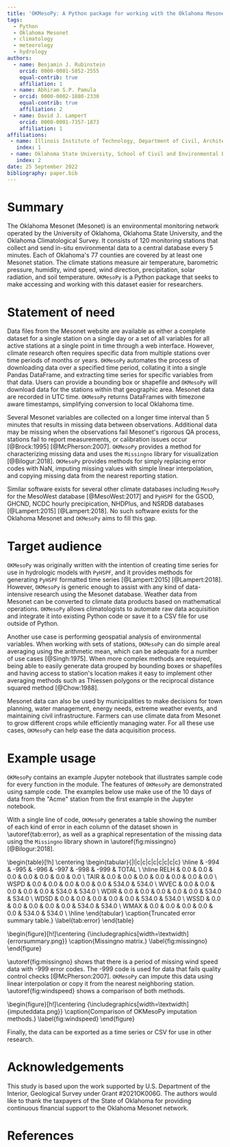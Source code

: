 ```yaml
---
title: 'OKMesoPy: A Python package for working with the Oklahoma Mesonet climate dataset'
tags:
  - Python
  - Oklahoma Mesonet
  - climatology
  - meteorology
  - hydrology
authors:
  - name: Benjamin J. Rubinstein
    orcid: 0000-0001-5852-2555
    equal-contrib: true
    affiliation: 1
  - name: Abhiram S.P. Pamula
  - orcid: 0000-0002-1880-2330
    equal-contrib: true
    affiliation: 2
  - name: David J. Lampert
    orcid: 0000-0001-7357-1873
    affiliation: 1 
affiliations:
 - name: Illinois Institute of Technology, Department of Civil, Architectural, and Environmental Engineering
   index: 1
 - name: Oklahoma State University, School of Civil and Environmental Engineering
   index: 2
date: 25 September 2022
bibliography: paper.bib
---
```


# Summary
The Oklahoma Mesonet (Mesonet) is an environmental monitoring network operated by the University of Oklahoma, Oklahoma State University, and the Oklahoma Climatological Survey. It consists of 120 monitoring stations that collect and send in-situ environmental data to a central database every 5 minutes. Each of Oklahoma's 77 counties are covered by at least one Mesonet station. The climate stations measure air temperature, barometric pressure, humidity, wind speed, wind direction, precipitation, solar radiation, and soil temperature. `OKMesoPy` is a Python package that seeks to make accessing and working with this dataset easier for researchers.

# Statement of need
Data files from the Mesonet website are available as either a complete dataset for a single station on a single day or a set of all variables for all active stations at a single point in time through a web interface. However, climate research often requires specific data from multiple stations over time periods of months or years. `OKMesoPy` automates the process of downloading data over a specified time period, collating it into a single Pandas DataFrame, and extracting time series for specific variables from that data. Users can provide a bounding box or shapefile and `OKMesoPy` will download data for the stations within that geographic area. Mesonet data are recorded in UTC time. `OKMesoPy` returns DataFrames with timezone aware timestamps, simplifying conversion to local Oklahoma time.

Several Mesonet variables are collected on a longer time interval than 5 minutes that results in missing data between observations. Additional data may be missing when the observations fail Mesonet's rigorous QA process, stations fail to report measurements, or calibration issues occur [@Brock:1995] [@McPherson:2007]. `OKMesoPy` provides a method for characterizing missing data and uses the `Missingno` library for visualization [@Bilogur:2018]. `OKMesoPy` provides methods for simply replacing error codes with NaN, imputing missing values with simple linear interpolation, and copying missing data from the nearest reporting station.

Similar software exists for several other climate databases including `MesoPy` for the MesoWest database [@MesoWest:2017] and `PyHSPF` for the GSOD, GHCND, NCDC hourly precipication, NHDPlus, and NSRDB databases [@Lampert:2015] [@Lampert:2018]. No such software exists for the Oklahoma Mesonet and `OKMesoPy` aims to fill this gap.

# Target audience
`OKMesoPy` was originally written with the intention of creating time series for use in hydrologic models with `PyHSPF`, and it provides methods for generating `PyHSPF` formatted time series [@Lampert:2015] [@Lampert:2018]. However, `OKMesoPy` is generic enough to assist with any kind of data-intensive research using the Mesonet database. Weather data from Mesonet can be converted to climate data products based on mathematical operations. `OKMesoPy` allows climatologists to automate raw data acquisition and integrate it into existing Python code or save it to a CSV file for use outside of Python.

Another use case is performing geospatial analysis of environmental variables. When working with sets of stations, `OKMesoPy` can do simple areal averaging using the arithmetic mean, which can be adequate for a number of use cases [@Singh:1975]. When more complex methods are required, being able to easily generate data grouped by bounding boxes or shapefiles and having access to station's location makes it easy to implement other averaging methods such as Thiessen polygons or the reciprocal distance squared method [@Chow:1988].

Mesonet data can also be used by municipalities to make decisions for town planning, water management, energy needs, extreme weather events, and maintaining civil infrastructure. Farmers can use climate data from Mesonet to grow different crops while efficiently managing water. For all these use cases, `OKMesoPy` can help ease the data acquisition process.

# Example usage

`OKMesoPy` contains an example Jupyter notebook that illustrates sample code for every function in the module. The features of `OKMesoPy` are demonstrated using sample code. The examples below use make use of the 10 days of data from the "Acme" station from the first example in the Jupyter notebook.

With a single line of code, `OKMesoPy` generates a table showing the number of each kind of error in each column of the dataset shown in \autoref{tab:error}, as well as a graphical representation of the missing data using the `Missingno` library shown in \autoref{fig:missingno} [@Bilogur:2018].

\begin{table}[!h]
    \centering
    \begin{tabular}{|l|c|c|c|c|c|c|c|c}
    \hline
        & -994 & -995 & -996 & -997 & -998 & -999 & TOTAL \\
        \hline
        RELH & 0.0 & 0.0 & 0.0 & 0.0 & 0.0 & 0.0 & 0.0 \\
        TAIR & 0.0 & 0.0 & 0.0 & 0.0 & 0.0 & 0.0 & 0.0 \\
        WSPD & 0.0 & 0.0 & 0.0 & 0.0 & 0.0 & 534.0 & 534.0 \\
        WVEC & 0.0 & 0.0 & 0.0 & 0.0 & 0.0 & 534.0 & 534.0 \\
        WDIR & 0.0 & 0.0 & 0.0 & 0.0 & 0.0 & 534.0 & 534.0 \\
        WDSD & 0.0 & 0.0 & 0.0 & 0.0 & 0.0 & 534.0 & 534.0 \\
        WSSD & 0.0 & 0.0 & 0.0 & 0.0 & 0.0 & 534.0 & 534.0 \\
        WMAX & 0.0 & 0.0 & 0.0 & 0.0 & 0.0 & 534.0 & 534.0 \\
    \hline
    \end{tabular}
    \caption{Truncated error summary table.}
    \label{tab:error}
\end{table}

\begin{figure}[h!]\centering
  {\includegraphics[width=\textwidth]{errorsummary.png}}
  \caption{Missingno matrix.}
  \label{fig:missingno}
\end{figure}

\autoref{fig:missingno} shows that there is a period of missing wind speed data with -999 error codes. The -999 code is used for data that fails quality control checks [@McPherson:2007]. `OKMesoPy` can impute this data using linear interpolation or copy it from the nearest neighboring station. \autoref{fig:windspeed} shows a comparison of both methods.

\begin{figure}[h!]\centering
  {\includegraphics[width=\textwidth]{imputeddata.png}}
  \caption{Comparison of OKMesoPy imputation methods.}
  \label{fig:windspeed}
\end{figure}

Finally, the data can be exported as a time series or CSV for use in other research.

# Acknowledgements
This study is based upon the work supported by U.S. Department of the Interior, Geological Survey under Grant #2021OK006G. The authors would like to thank the taxpayers of the State of Oklahoma for providing continuous financial support to the Oklahoma Mesonet network.

# References
